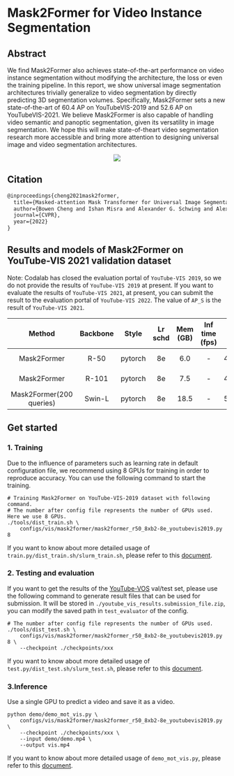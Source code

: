 # Mask2Former for Video Instance Segmentation

## Abstract

<!-- [ABSTRACT] -->

We find Mask2Former also achieves state-of-the-art performance on video instance segmentation without modifying the architecture, the loss or even the training pipeline. In this report, we show universal image segmentation architectures trivially generalize to video segmentation by directly predicting 3D segmentation volumes. Specifically, Mask2Former sets a new state-of-the-art of 60.4 AP on YouTubeVIS-2019 and 52.6 AP on YouTubeVIS-2021. We believe Mask2Former is also capable of handling video semantic and panoptic segmentation, given its versatility in image segmentation. We hope this will make state-of-theart video segmentation research more accessible and bring more attention to designing universal image and video segmentation architectures.

<!-- [IMAGE] -->

<div align="center">
  <img src="https://user-images.githubusercontent.com/46072190/188271377-164634a5-4d65-4161-8a69-2d0eaf2791f8.png"/>
</div>

## Citation

<!-- [ALGORITHM] -->

```latex
@inproceedings{cheng2021mask2former,
  title={Masked-attention Mask Transformer for Universal Image Segmentation},
  author={Bowen Cheng and Ishan Misra and Alexander G. Schwing and Alexander Kirillov and Rohit Girdhar},
  journal={CVPR},
  year={2022}
}
```

## Results and models of Mask2Former on YouTube-VIS 2021 validation dataset

Note: Codalab has closed the evaluation portal of `YouTube-VIS 2019`, so we do not provide the results of `YouTube-VIS 2019` at present. If you want to evaluate the results of `YouTube-VIS 2021`, at present, you can submit the result to the evaluation portal of `YouTube-VIS 2022`. The value of `AP_S` is the result of `YouTube-VIS 2021`.

|          Method          | Backbone |  Style  | Lr schd | Mem (GB) | Inf time (fps) |  AP  |                                 Config                                  |                                                                                                                                                                                    Download                                                                                                                                                                                    |
| :----------------------: | :------: | :-----: | :-----: | :------: | :------------: | :--: | :---------------------------------------------------------------------: | :----------------------------------------------------------------------------------------------------------------------------------------------------------------------------------------------------------------------------------------------------------------------------------------------------------------------------------------------------------------------------: |
|       Mask2Former        |   R-50   | pytorch |   8e    |   6.0    |       -        | 41.2 |           [config](mask2former_r50_8xb2-8e_youtubevis2021.py)           |   [model](https://download.openmmlab.com/mmtracking/vis/masktrack_rcnn/masktrack_rcnn_r50_fpn_12e_youtubevis2019/masktrack_rcnn_r50_fpn_12e_youtubevis2019_20211022_194830-6ca6b91e.pth) \| [log](https://download.openmmlab.com/mmtracking/vis/masktrack_rcnn/masktrack_rcnn_r50_fpn_12e_youtubevis2019/masktrack_rcnn_r50_fpn_12e_youtubevis2019_20211022_194830.log.json)   |
|       Mask2Former        |  R-101   | pytorch |   8e    |   7.5    |       -        | 42.3 |          [config](mask2former_r101_8xb2-8e_youtubevis2021.py)           | [model](https://download.openmmlab.com/mmtracking/vis/masktrack_rcnn/masktrack_rcnn_r101_fpn_12e_youtubevis2019/masktrack_rcnn_r101_fpn_12e_youtubevis2019_20211023_150038-454dc48b.pth) \| [log](https://download.openmmlab.com/mmtracking/vis/masktrack_rcnn/masktrack_rcnn_r101_fpn_12e_youtubevis2019/masktrack_rcnn_r101_fpn_12e_youtubevis2019_20211023_150038.log.json) |
| Mask2Former(200 queries) |  Swin-L  | pytorch |   8e    |   18.5   |       -        | 52.3 | [config](mask2former_swin-l-p4-w12-384-in21k_8xb2-8e_youtubevis2021.py) | [model](https://download.openmmlab.com/mmtracking/vis/masktrack_rcnn/masktrack_rcnn_x101_fpn_12e_youtubevis2019/masktrack_rcnn_x101_fpn_12e_youtubevis2019_20211023_153205-fff7a102.pth) \| [log](https://download.openmmlab.com/mmtracking/vis/masktrack_rcnn/masktrack_rcnn_x101_fpn_12e_youtubevis2019/masktrack_rcnn_x101_fpn_12e_youtubevis2019_20211023_153205.log.json) |

## Get started

### 1. Training

Due to the influence of parameters such as learning rate in default configuration file, we recommend using 8 GPUs for training in order to reproduce accuracy. You can use the following command to start the training.

```shell
# Training Mask2Former on YouTube-VIS-2019 dataset with following command.
# The number after config file represents the number of GPUs used. Here we use 8 GPUs.
./tools/dist_train.sh \
    configs/vis/mask2former/mask2former_r50_8xb2-8e_youtubevis2019.py 8
```

If you want to know about more detailed usage of `train.py/dist_train.sh/slurm_train.sh`, please refer to this [document](../../../docs/en/user_guides/4_train_test.md).

### 2. Testing and evaluation

If you want to get the results of the [YouTube-VOS](https://youtube-vos.org/dataset/vis/) val/test set, please use the following command to generate result files that can be used for submission. It will be stored in `./youtube_vis_results.submission_file.zip`, you can modify the saved path in `test_evaluator` of the config.

```shell
# The number after config file represents the number of GPUs used.
./tools/dist_test.sh \
    configs/vis/mask2former/mask2former_r50_8xb2-8e_youtubevis2019.py 8 \
    --checkpoint ./checkpoints/xxx
```

If you want to know about more detailed usage of `test.py/dist_test.sh/slurm_test.sh`, please refer to this [document](../../../docs/en/user_guides/4_train_test.md).

### 3.Inference

Use a single GPU to predict a video and save it as a video.

```shell
python demo/demo_mot_vis.py \
    configs/vis/mask2former/mask2former_r50_8xb2-8e_youtubevis2019.py \
    --checkpoint ./checkpoints/xxx \
    --input demo/demo.mp4 \
    --output vis.mp4
```

If you want to know about more detailed usage of `demo_mot_vis.py`, please refer to this [document](../../../docs/en/user_guides/3_inference.md).
